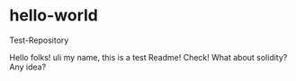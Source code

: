 # hello-world
Test-Repository

Hello folks! uli my name, this is a test Readme! Check! 
What about solidity? Any idea?
